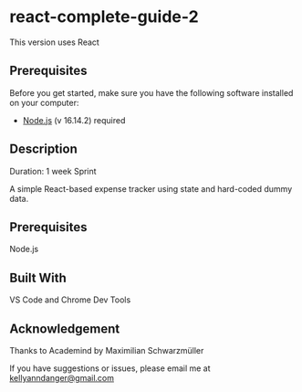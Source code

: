 # react-complete-guide-2
This version uses React

## Prerequisites

Before you get started, make sure you have the following software installed on your computer:

- [Node.js](https://nodejs.org/en/) (v 16.14.2) required


## Description
Duration: 1 week Sprint

A simple React-based expense tracker using state and hard-coded dummy data.

## Prerequisites
Node.js


## Built With
VS Code and Chrome Dev Tools


## Acknowledgement
Thanks to Academind by Maximilian Schwarzmüller


If you have suggestions or issues, please email me at kellyanndanger@gmail.com
